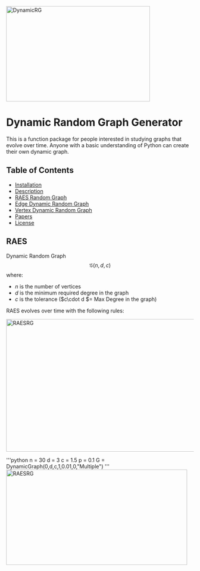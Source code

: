 <img src="https://github.com/Antonio-Cruciani/dynamic-random-graph-generator/blob/master/img/Dynamic.png?v=3&s=200" title="Dynamic Random Graph" alt="DynamicRG" height=256 width=386>


# Dynamic Random Graph Generator

 This is a function package for people interested in studying graphs that evolve over time. Anyone with a basic understanding of Python can create their own dynamic graph.






## Table of Contents 



- [Installation](#installation)
- [Description](#description)
- [RAES Random Graph](#RAES)
- [Edge Dynamic Random Graph](#EdgeDynamic)
- [Vertex Dynamic Random Graph](#VertexDynamic)
- [Papers ](#Papers)
- [License](#license)







## RAES
Dynamic Random Graph $$ \mathcal{G}(n,d,c) $$ where:

-	$n$ is the number of vertices 
-  $d$ is the minimum required degree in the graph
-  $c$ is the tolerance ($c\cdot d $= Max Degree in the graph)


RAES evolves over time with the following rules:

<img src="https://github.com/Antonio-Cruciani/dynamic-random-graph-generator/blob/master/img/RAES.png?v=3&s=200" title="RAES" alt="RAESRG" height=356 width=786>

'''python 
n = 30
d = 3 
c = 1.5 
p = 0.1
G = DynamicGraph(0,d,c,1,0.01,0,"Multiple")
'''
<img src="https://github.com/Antonio-Cruciani/dynamic-random-graph-generator/blob/master/img/RAES.gif?v=3&s=200" title="RAES" alt="RAESRG" height=256 width=486>

